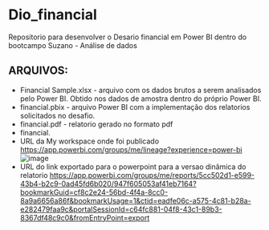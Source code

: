 # Dio_financial
Repositorio para desenvolver o Desario financial em Power BI dentro do bootcampo Suzano - Análise de dados
## ARQUIVOS:
* Financial Sample.xlsx - arquivo com os dados brutos a serem analisados pelo Power BI. Obtido nos dados de amostra dentro do próprio Power BI.
* financial.pbix - arquivo Power BI com a implementação dos relatorios solicitados no desafio.
* financial.pdf - relatorio gerado no formato pdf
* financial.
* URL da My workspace onde foi publicado  https://app.powerbi.com/groups/me/lineage?experience=power-bi
![image](https://github.com/user-attachments/assets/52ab7043-02e7-4b5a-9a76-fb807ce36c5d)
* URL do link exportado para o powerpoint para a versao dinâmica do relatorio
https://app.powerbi.com/groups/me/reports/5cc502d1-e599-43b4-b2c9-0ad45fd6b020/947f605053af41eb7164?bookmarkGuid=cf8c2e24-56bd-4f4a-8cc0-8a9a6656a86f&bookmarkUsage=1&ctid=eadfe06c-a575-4c81-b28a-e282479faa9c&portalSessionId=c64fc881-04f8-43c1-89b3-8367df48c9c0&fromEntryPoint=export
